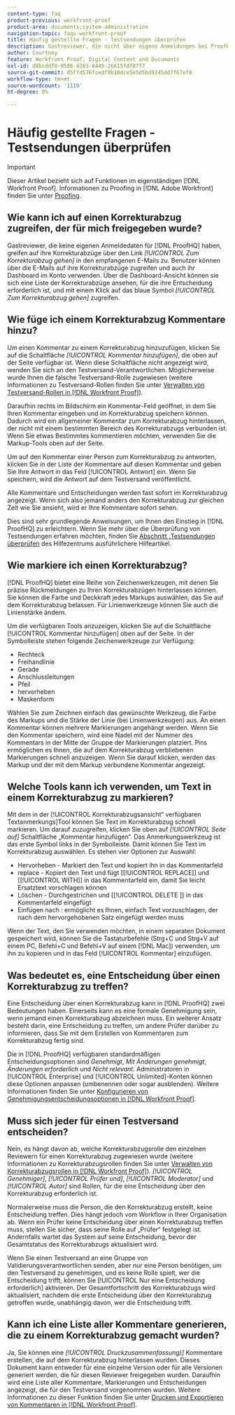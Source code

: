```yaml
---
content-type: faq
product-previous: workfront-proof
product-area: documents;system-administration
navigation-topic: faqs-workfront-proof
title: Häufig gestellte Fragen - Testsendungen überprüfen
description: Gastreviewer, die nicht über eigene Anmeldungen bei ProofHQ verfügen, greifen über den Link [!UICONTROL Zum Korrekturabzug gehen] in den empfangenen E-Mails auf ihre Korrekturabzüge zu. Benutzer können über die E-Mails auf ihre Korrekturabzüge zugreifen und auch ihr Dashboard im Konto verwenden. Über die Dashboard-Ansicht können sie sich eine Liste der Korrekturabzüge ansehen, für die ihre Entscheidung erforderlich ist, und mit einem Klick auf das blaue Symbol [!UICONTROL Zum Korrekturabzug gehen] zugreifen.
author: Courtney
feature: Workfront Proof, Digital Content and Documents
exl-id: d8bcddf8-0586-4263-8445-26615fdf07f7
source-git-commit: d5ffd576fcedf9b10dce5e5d5bd9245dd7f67ef8
workflow-type: tm+mt
source-wordcount: '1119'
ht-degree: 0%

---
```


# Häufig gestellte Fragen - Testsendungen überprüfen

>[!IMPORTANT]
>
>Dieser Artikel bezieht sich auf Funktionen im eigenständigen [!DNL Workfront Proof]. Informationen zu Proofing in [!DNL Adobe Workfront] finden Sie unter [Proofing](../../../review-and-approve-work/proofing/proofing.md).

## Wie kann ich auf einen Korrekturabzug zugreifen, der für mich freigegeben wurde?

Gastreviewer, die keine eigenen Anmeldedaten für [!DNL ProofHQ] haben, greifen auf ihre Korrekturabzüge über den Link *[!UICONTROL Zum Korrekturabzug gehen]* in den empfangenen E-Mails zu. Benutzer können über die E-Mails auf ihre Korrekturabzüge zugreifen und auch ihr Dashboard im Konto verwenden. Über die Dashboard-Ansicht können sie sich eine Liste der Korrekturabzüge ansehen, für die ihre Entscheidung erforderlich ist, und mit einem Klick auf das blaue Symbol *[!UICONTROL Zum Korrekturabzug gehen]* zugreifen.

## Wie füge ich einem Korrekturabzug Kommentare hinzu?

Um einen Kommentar zu einem Korrekturabzug hinzuzufügen, klicken Sie auf die Schaltfläche *[!UICONTROL Kommentar hinzufügen]*, die oben auf der Seite verfügbar ist. Wenn diese Schaltfläche nicht angezeigt wird, wenden Sie sich an den Testversand-Verantwortlichen. Möglicherweise wurde Ihnen die falsche Testversand-Rolle zugewiesen (weitere Informationen zu Testversand-Rollen finden Sie unter [Verwalten von Testversand-Rollen in [!DNL Workfront Proof]](../../../workfront-proof/wp-work-proofsfiles/share-proofs-and-files/manage-proof-roles.md)).

Daraufhin  rechts im Bildschirm ein Kommentar-Feld geöffnet, in dem Sie Ihren Kommentar eingeben und im Korrekturabzug speichern können. Dadurch wird ein allgemeiner Kommentar zum Korrekturabzug hinterlassen, der nicht mit einem bestimmten Bereich des Korrekturabzugs verbunden ist. Wenn Sie etwas Bestimmtes kommentieren möchten, verwenden Sie die Markup-Tools oben auf der Seite.

Um auf den Kommentar einer Person zum Korrekturabzug zu antworten, klicken Sie in der Liste der Kommentare auf diesen Kommentar und geben Sie Ihre Antwort in das Feld [!UICONTROL Antwort] ein. Wenn Sie speichern, wird die Antwort auf dem Testversand veröffentlicht.

Alle Kommentare und Entscheidungen werden fast sofort im Korrekturabzug angezeigt. Wenn sich also jemand anders den Korrekturabzug zur gleichen Zeit wie Sie ansieht, wird er Ihre Kommentare sofort sehen.

Dies sind sehr grundlegende Anweisungen, um Ihnen den Einstieg in [!DNL ProofHQ] zu erleichtern. Wenn Sie mehr über die Überprüfung von Testsendungen erfahren möchten, finden Sie [ Abschnitt „Testsendungen überprüfen](https://support.workfront.com/hc/en-us/sections/200054044-Reviewing-proofs) des Hilfezentrums ausführlichere Hilfeartikel.

## Wie markiere ich einen Korrekturabzug?

[!DNL ProofHQ] bietet eine Reihe von Zeichenwerkzeugen, mit denen Sie präzise Rückmeldungen zu Ihren Korrekturabzügen hinterlassen können. Sie können die Farbe und Deckkraft jedes Markups auswählen, das Sie auf dem Korrekturabzug belassen. Für Linienwerkzeuge können Sie auch die Linienstärke ändern.

Um die verfügbaren Tools anzuzeigen, klicken Sie auf die Schaltfläche [!UICONTROL Kommentar hinzufügen] oben auf der Seite. In der Symbolleiste stehen folgende Zeichenwerkzeuge zur Verfügung:

* Rechteck
* Freihandlinie
* Gerade
* Anschlussleitungen
* Pfeil
* hervorheben
* Maskenform

Wählen Sie zum Zeichnen einfach das gewünschte Werkzeug, die Farbe des Markups und die Stärke der Linie (bei Linienwerkzeugen) aus. An einen Kommentar können mehrere Markierungen angehängt werden. Wenn Sie den Kommentar speichern, wird eine Nadel mit der Nummer des Kommentars in der Mitte der Gruppe der Markierungen platziert. Pins ermöglichen es Ihnen, die auf dem Korrekturabzug verbliebenen Markierungen schnell anzuzeigen. Wenn Sie darauf klicken, werden das Markup und der mit dem Markup verbundene Kommentar angezeigt.

## Welche Tools kann ich verwenden, um Text in einem Korrekturabzug zu markieren?

Mit dem in der [!UICONTROL Korrekturabzugsansicht“ verfügbaren Textanmerkungs]Tool können Sie Text im Korrekturabzug schnell markieren. Um darauf zuzugreifen, klicken Sie oben auf *[!UICONTROL Seite auf]* Schaltfläche „Kommentar hinzufügen“. Das Anmerkungswerkzeug ist das erste Symbol links in der Symbolleiste. Damit können Sie Text im Korrekturabzug auswählen. Es stehen vier Optionen zur Auswahl:

* Hervorheben - Markiert den Text und kopiert ihn in das Kommentarfeld
* replace - Kopiert den Text und fügt [[!UICONTROL REPLACE]] und [[!UICONTROL WITH]] in das Kommentarfeld ein, damit Sie leicht Ersatztext vorschlagen können
* Löschen - Durchgestrichen und [[!UICONTROL DELETE &#x200B;]] in das Kommentarfeld eingefügt
* Einfügen nach : ermöglicht es Ihnen, einfach Text vorzuschlagen, der nach dem hervorgehobenen Satz eingefügt werden muss

Wenn der Text, den Sie verwenden möchten, in einem separaten Dokument gespeichert wird, können Sie die Tastaturbefehle (Strg+C und Strg+V auf einem PC, Befehl+C und Befehl+V auf einem [!DNL Mac]) verwenden, um ihn zu kopieren und in das Feld [!UICONTROL Kommentar] einzufügen.

## Was bedeutet es, eine Entscheidung über einen Korrekturabzug zu treffen?

Eine Entscheidung über einen Korrekturabzug kann in [!DNL ProofHQ] zwei Bedeutungen haben. Einerseits kann es eine formale Genehmigung sein, wenn jemand einen Korrekturabzug abzeichnen muss. Ein weiterer Ansatz besteht darin, eine Entscheidung zu treffen, um andere Prüfer darüber zu informieren, dass Sie mit dem Erstellen von Kommentaren zum Korrekturabzug fertig sind.

Die in [!DNL ProofHQ] verfügbaren standardmäßigen Entscheidungsoptionen sind *Genehmigt*, *Mit Änderungen genehmigt*, *Änderungen erforderlich* und *Nicht relevant*. Administratoren in [!UICONTROL Enterprise] und [!UICONTROL Unlimited]-Konten können diese Optionen anpassen (umbenennen oder sogar ausblenden). Weitere Informationen finden Sie unter [Konfigurieren von Genehmigungsentscheidungsoptionen in [!DNL Workfront Proof]](../../../workfront-proof/wp-acct-admin/account-settings/configure-approval-decision-in-wp.md).

## Muss sich jeder für einen Testversand entscheiden?

Nein, es hängt davon ab, welche Korrekturabzugsrolle den einzelnen Reviewern für einen Korrekturabzug zugewiesen wurde (weitere Informationen zu Korrekturabzugsrollen finden Sie unter [Verwalten von Korrekturabzugsrollen in [!DNL Workfront Proof]](../../../workfront-proof/wp-work-proofsfiles/share-proofs-and-files/manage-proof-roles.md)). *[!UICONTROL Genehmiger]*, *[!UICONTROL Prüfer und]*, *[!UICONTROL Moderator]* und *[!UICONTROL Autor]* sind Rollen, für die eine Entscheidung über den Korrekturabzug erforderlich ist.

Normalerweise muss die Person, die den Korrekturabzug erstellt, keine Entscheidung treffen. Dies hängt jedoch vom Workflow in Ihrer Organisation ab. Wenn ein Prüfer keine Entscheidung über einen Korrekturabzug treffen muss, stellen Sie sicher, dass seine Rolle auf „Prüfer“ festgelegt ist. Andernfalls wartet das System auf seine Entscheidung, bevor der Gesamtstatus des Korrekturabzugs aktualisiert wird.

Wenn Sie einen Testversand an eine Gruppe von Validierungsverantwortlichen senden, aber nur eine Person benötigen, um den Testversand zu genehmigen, und es keine Rolle spielt, wer die Entscheidung trifft, können Sie [!UICONTROL Nur eine Entscheidung erforderlich] aktivieren. Der Gesamtfortschritt des Korrekturabzugs wird aktualisiert, nachdem die erste Entscheidung über den Korrekturabzug getroffen wurde, unabhängig davon, wer die Entscheidung trifft.

## Kann ich eine Liste aller Kommentare generieren, die zu einem Korrekturabzug gemacht wurden?

Ja, Sie können eine *[!UICONTROL Druckzusammenfassung)]* Kommentare erstellen, die auf dem Korrekturabzug hinterlassen wurden. Dieses Dokument kann entweder für eine einzelne Version oder für alle Versionen generiert werden, die für diesen Reviewer freigegeben wurden. Daraufhin wird eine Liste aller Kommentare, Markierungen und Entscheidungen angezeigt, die für den Testversand vorgenommen wurden. Weitere Informationen zu dieser Funktion finden Sie unter [Drucken und Exportieren von Kommentaren in [!DNL Workfront Proof]](../../../workfront-proof/wp-work-proofsfiles/organize-your-work/print-and-export-comments.md).
